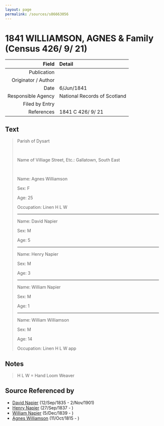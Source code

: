 ```yaml
---
layout: page
permalink: /sources/s86663056
---
```


# 1841 WILLIAMSON, AGNES & Family (Census 426/ 9/ 21)

Field | Detail
---:|:---
Publication | 
Originator / Author | 
Date | 6/Jun/1841
Responsible Agency | National Records of Scotland
Filed by Entry | 
References | 1841 C 426/ 9/ 21

## Text

> Parish of Dysart
>
> <br/>
>
> Name of Villiage Street, Etc.: Gallatown, South East
>
> <br/>
>
> Name: Agnes Williamson
>
> Sex: F
>
> Age: 25
>
> Occupation: Linen H L W
>
> ---
>
> Name: David Napier
>
> Sex: M
>
> Age: 5
>
> ---
>
> Name: Henry Napier
>
> Sex: M
>
> Age: 3
>
> ---
>
> Name: William Napier
>
> Sex: M
>
> Age: 1
>
> ---
>
> Name: William Williamson
>
> Sex: M
>
> Age: 14
>
> Occupation: Linen H L W app
>

## Notes

> H L W = Hand Loom Weaver
>


## Source Referenced by

* [David Napier](../people/@41697732@-david-napier-b1835-9-12-d1901-11-2.md) (12/Sep/1835 - 2/Nov/1901)
* [Henry Napier](../people/@7484846@-henry-napier-b1837-9-27-d.md) (27/Sep/1837 - )
* [William Napier](../people/@18756558@-william-napier-b1839-12-5-d.md) (5/Dec/1839 - )
* [Agnes Williamson](../people/@35381484@-agnes-williamson-b1815-10-11-d.md) (11/Oct/1815 - )
